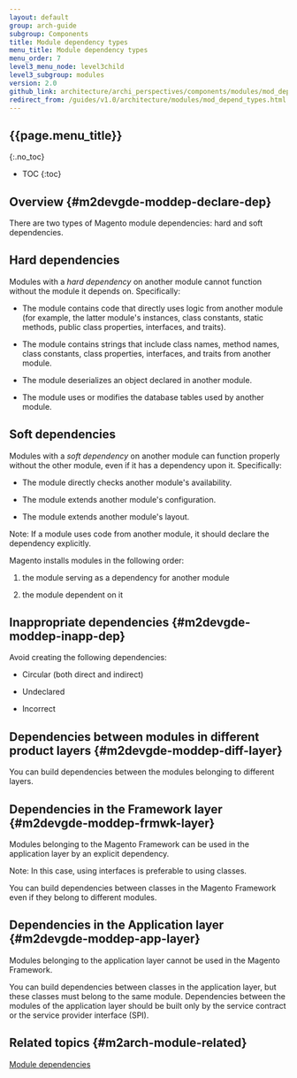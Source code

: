 ```yaml
---
layout: default
group: arch-guide
subgroup: Components
title: Module dependency types
menu_title: Module dependency types
menu_order: 7
level3_menu_node: level3child
level3_subgroup: modules
version: 2.0
github_link: architecture/archi_perspectives/components/modules/mod_depend_types.md
redirect_from: /guides/v1.0/architecture/modules/mod_depend_types.html
---
```


## {{page.menu_title}}
{:.no_toc}

* TOC
{:toc}

## Overview {#m2devgde-moddep-declare-dep}

There are two types of Magento module dependencies: hard and soft dependencies.

## Hard dependencies

Modules with a <i>hard dependency</i> on another module cannot function without the module it depends on. Specifically:

* The module contains code that directly uses logic from another module  (for example, the latter module's instances, class constants, static methods, public class properties, interfaces, and traits).

* The module contains strings that include class names, method names, class constants, class properties, interfaces, and traits from another module.

* The module deserializes an object declared in another module.

* The module uses or modifies the database tables used by another module.

## Soft dependencies

Modules with a  <i>soft dependency</i> on another module can function properly without the other module, even if it has a dependency upon it. Specifically:

* The module directly checks another module's availability.

* The module extends another module's configuration.

* The module extends another module's layout.

<div class="bs-callout bs-callout-warning" id="warning">
<p>Note: If a module uses code from another module, it should declare the dependency explicitly.
</p>
</div>

Magento installs modules in the following order:

1) the module serving as a dependency for another module

2) the module dependent on it

## Inappropriate dependencies {#m2devgde-moddep-inapp-dep}

Avoid creating the following dependencies:

* Circular (both direct and indirect)

* Undeclared

* Incorrect

## Dependencies between modules in different product layers {#m2devgde-moddep-diff-layer}

You can build dependencies between the modules belonging to different layers.

## Dependencies in the Framework layer {#m2devgde-moddep-frmwk-layer}

Modules belonging to the Magento Framework can be used in the application layer by an explicit dependency.

<div class="bs-callout bs-callout-info" id="info">
  <p>Note: In this case, using interfaces is preferable to using classes. </p>
  <p>You can build dependencies between classes in the Magento Framework  even if they belong to different modules.</p>
</div>

## Dependencies in the Application layer {#m2devgde-moddep-app-layer}
Modules belonging to the application layer cannot be used in the Magento Framework.

You can build dependencies between classes in the application layer, but these classes must belong to the same module. Dependencies between the modules of the application layer should be built only by the service contract or the service provider interface (SPI).

## Related topics {#m2arch-module-related}

<a href="{{page.baseurl}}architecture/archi_perspectives/components/modules/mod_depend.html">Module dependencies</a>
